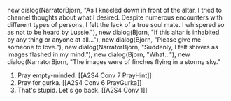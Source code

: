 new dialog(NarratorBjorn, "As I kneeled down in front of the altar, I tried to channel thoughts about what I desired. Despite numerous encounters with different types of persons, I felt the lack of a true soul mate. I whispered so as not to be heard by Lussie."),
new dialog(Bjorn, "If this altar is inhabited by any thing or anyone at all..."),
new dialog(Bjorn, "Please give me someone to love."),
new dialog(NarratorBjorn, "Suddenly, I felt shivers as images flashed in my mind."),
new dialog(Bjorn, "What..."),
new dialog(NarratorBjorn, "The images were of finches flying in a stormy sky."

1. Pray empty-minded. [[A2S4 Conv 7 PrayHint]]
2. Pray for gurka. [[A2S4 Conv 6 PrayGurka]]
3. That's stupid. Let's go back. [[A2S4 Conv 1]]